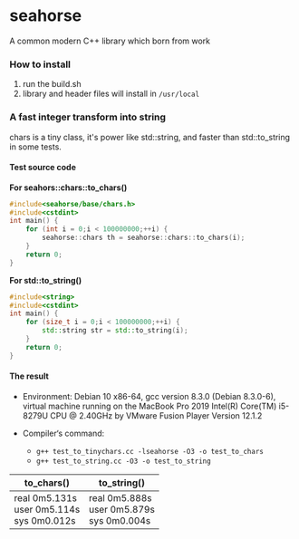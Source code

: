 # seahorse
A common modern C++ library which born from work

### How to install
1. run the build.sh
2. library and header files will install in `/usr/local`

### A fast integer transform into string

chars is a tiny class, it's power like std::string, and faster than std::to_string in some tests.

#### Test source code

**For seahors::chars::to_chars()**

```cpp
#include<seahorse/base/chars.h>
#include<cstdint>
int main() {
    for (int i = 0;i < 100000000;++i) {
        seahorse::chars th = seahorse::chars::to_chars(i);
    }
    return 0;
}
```

**For std::to_string()**

```cpp
#include<string>
#include<cstdint>
int main() {
    for (size_t i = 0;i < 100000000;++i) {
        std::string str = std::to_string(i);
    }
    return 0;
}
```

#### The result

- Environment: Debian 10 x86-64, gcc version 8.3.0 (Debian 8.3.0-6), virtual machine running on the MacBook Pro 2019 Intel(R) Core(TM) i5-8279U CPU @ 2.40GHz by VMware Fusion Player Version 12.1.2

- Compiler‘s command: 
    - `g++ test_to_tinychars.cc -lseahorse -O3 -o test_to_chars`
    - `g++ test_to_string.cc -O3 -o test_to_string`

| to_chars()                                                   | to_string()                                                  |
| ------------------------------------------------------------ | ------------------------------------------------------------ |
| real     0m5.131s<br/>user    0m5.114s<br/>sys      0m0.012s | real     0m5.888s<br/>user    0m5.879s<br/>sys      0m0.004s |



